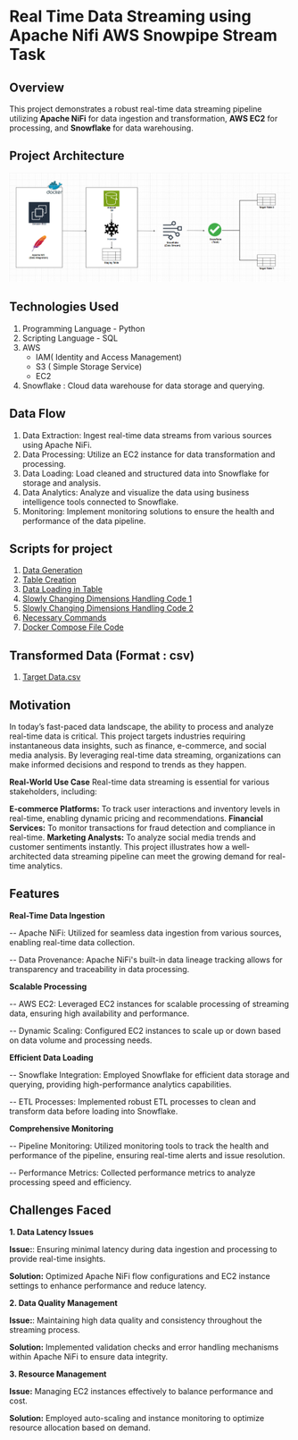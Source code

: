 # Real Time Data Streaming using Apache Nifi AWS Snowpipe Stream Task

## **Overview** 
This project demonstrates a robust real-time data streaming pipeline utilizing **Apache NiFi** 
for data ingestion and transformation, **AWS EC2** for processing, and **Snowflake** for data warehousing. 


## Project Architecture
![End-To-End Project Architecture](https://github.com/Adwait0043/-Real-Time-Data-Streaming-using-Apache-Nifi-AWS-Snowpipe-Stream-Task/blob/main/Project_Architecture.png)



## Technologies Used
1. Programming Language - Python
2. Scripting Language - SQL
3. AWS
   - IAM( Identity and Access Management)
   - S3 ( Simple Storage Service)
   - EC2 
4. Snowflake : Cloud data warehouse for data storage and querying.

## Data Flow

1. Data Extraction: Ingest real-time data streams from various sources using Apache NiFi.
2. Data Processing: Utilize an EC2 instance for data transformation and processing.
3. Data Loading: Load cleaned and structured data into Snowflake for storage and analysis.
4. Data Analytics: Analyze and visualize the data using business intelligence tools connected to Snowflake.
5. Monitoring: Implement monitoring solutions to ensure the health and performance of the data pipeline.

## Scripts for project 
1. [Data Generation ](https://github.com/Adwait0043/-Real-Time-Data-Streaming-using-Apache-Nifi-AWS-Snowpipe-Stream-Task/blob/main/faker.ipynb)
2. [Table Creation ](https://github.com/Adwait0043/-Real-Time-Data-Streaming-using-Apache-Nifi-AWS-Snowpipe-Stream-Task/blob/main/1.%20Table%20Creation.sql)
3. [Data Loading in Table](https://github.com/Adwait0043/-Real-Time-Data-Streaming-using-Apache-Nifi-AWS-Snowpipe-Stream-Task/blob/main/2.%20Data%20Loading.sql)
4. [Slowly Changing Dimensions Handling Code 1](https://github.com/Adwait0043/-Real-Time-Data-Streaming-using-Apache-Nifi-AWS-Snowpipe-Stream-Task/blob/main/3.%20SCD%201.sql)
5. [Slowly Changing Dimensions Handling Code 2](https://github.com/Adwait0043/-Real-Time-Data-Streaming-using-Apache-Nifi-AWS-Snowpipe-Stream-Task/blob/main/4.%20SCD%202.sql)
6. [Necessary Commands](https://github.com/Adwait0043/-Real-Time-Data-Streaming-using-Apache-Nifi-AWS-Snowpipe-Stream-Task/blob/main/commands.txt)
7. [Docker Compose File Code](https://github.com/Adwait0043/-Real-Time-Data-Streaming-using-Apache-Nifi-AWS-Snowpipe-Stream-Task/blob/main/docker-compose.yml)

## Transformed Data (Format : csv)
1. [Target Data.csv](https://github.com/Adwait0043/-Real-Time-Data-Streaming-using-Apache-Nifi-AWS-Snowpipe-Stream-Task/blob/main/Target_data.csv)

## Motivation

In today’s fast-paced data landscape, the ability to process and analyze real-time data is critical. 
This project targets industries requiring instantaneous data insights, such as finance, e-commerce, and social media analysis. 
By leveraging real-time data streaming, organizations can make informed decisions and respond to trends as they happen.

**Real-World Use Case**
Real-time data streaming is essential for various stakeholders, including:

**E-commerce Platforms:** To track user interactions and inventory levels in real-time, enabling dynamic pricing and recommendations.
**Financial Services:** To monitor transactions for fraud detection and compliance in real-time.
**Marketing Analysts:** To analyze social media trends and customer sentiments instantly.
This project illustrates how a well-architected data streaming pipeline can meet the growing demand for real-time analytics.

## Features

**Real-Time Data Ingestion**
  
  -- Apache NiFi: Utilized for seamless data ingestion from various sources, enabling real-time data collection.
  
  -- Data Provenance: Apache NiFi's built-in data lineage tracking allows for transparency and traceability in data processing.

**Scalable Processing**
  
  -- AWS EC2: Leveraged EC2 instances for scalable processing of streaming data, ensuring high availability and performance.
  
  -- Dynamic Scaling: Configured EC2 instances to scale up or down based on data volume and processing needs.

**Efficient Data Loading**

  -- Snowflake Integration: Employed Snowflake for efficient data storage and querying, providing high-performance analytics capabilities.
  
  -- ETL Processes: Implemented robust ETL processes to clean and transform data before loading into Snowflake.

**Comprehensive Monitoring**

  -- Pipeline Monitoring: Utilized monitoring tools to track the health and performance of the pipeline, ensuring real-time alerts and issue resolution.
  
  -- Performance Metrics: Collected performance metrics to analyze processing speed and efficiency.

## Challenges Faced

**1. Data Latency Issues**

**Issue:**: Ensuring minimal latency during data ingestion and processing to provide real-time insights.

**Solution:**
Optimized Apache NiFi flow configurations and EC2 instance settings to enhance performance and reduce latency.

**2. Data Quality Management**

**Issue:**:  Maintaining high data quality and consistency throughout the streaming process.

**Solution:** 
Implemented validation checks and error handling mechanisms within Apache NiFi to ensure data integrity.

**3. Resource Management**

**Issue:** Managing EC2 instances effectively to balance performance and cost.

**Solution:**
Employed auto-scaling and instance monitoring to optimize resource allocation based on demand.
